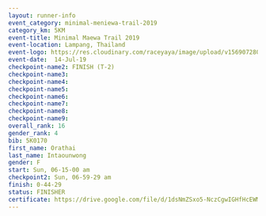 ```yaml
---
layout: runner-info 
event_category: minimal-meniewa-trail-2019 
category_km: 5KM 
event-title: Minimal Maewa Trail 2019 
event-location: Lampang, Thailand 
event-logo: https://res.cloudinary.com/raceyaya/image/upload/v1569072805/logo/minimal-trail_ktnvsp.jpg 
event-date:  14-Jul-19 
checkpoint-name2: FINISH (T-2) 
checkpoint-name3: 
checkpoint-name4: 
checkpoint-name5: 
checkpoint-name6: 
checkpoint-name7: 
checkpoint-name8: 
checkpoint-name9: 
overall_rank: 16
gender_rank: 4
bib: 5K0170
first_name: Orathai
last_name: Intaounwong
gender: F
start: Sun, 06-15-00 am
checkpoint2: Sun, 06-59-29 am
finish: 0-44-29
status: FINISHER
certificate: https://drive.google.com/file/d/1dsNmZSxo5-NczCgwIGHfHcEWMU1zEeQA/view?usp=sharing
---
```

